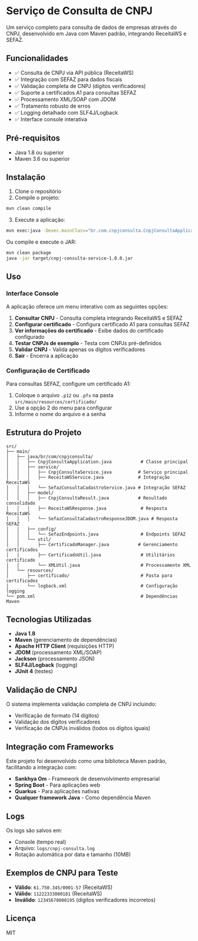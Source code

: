 # Serviço de Consulta de CNPJ

Um serviço completo para consulta de dados de empresas através do CNPJ, desenvolvido em Java com Maven padrão, integrando ReceitaWS e SEFAZ.

## Funcionalidades

- ✅ Consulta de CNPJ via API pública (ReceitaWS)
- ✅ Integração com SEFAZ para dados fiscais
- ✅ Validação completa de CNPJ (dígitos verificadores)
- ✅ Suporte a certificados A1 para consultas SEFAZ
- ✅ Processamento XML/SOAP com JDOM
- ✅ Tratamento robusto de erros
- ✅ Logging detalhado com SLF4J/Logback
- ✅ Interface console interativa

## Pré-requisitos

- Java 1.8 ou superior
- Maven 3.6 ou superior

## Instalação

1. Clone o repositório
2. Compile o projeto:
```bash
mvn clean compile
```

3. Execute a aplicação:
```bash
mvn exec:java -Dexec.mainClass="br.com.cnpjconsulta.CnpjConsultaApplication"
```

Ou compile e execute o JAR:
```bash
mvn clean package
java -jar target/cnpj-consulta-service-1.0.0.jar
```

## Uso

### Interface Console

A aplicação oferece um menu interativo com as seguintes opções:

1. **Consultar CNPJ** - Consulta completa integrando ReceitaWS e SEFAZ
2. **Configurar certificado** - Configura certificado A1 para consultas SEFAZ
3. **Ver informações do certificado** - Exibe dados do certificado configurado
4. **Testar CNPJs de exemplo** - Testa com CNPJs pré-definidos
5. **Validar CNPJ** - Valida apenas os dígitos verificadores
0. **Sair** - Encerra a aplicação

### Configuração de Certificado

Para consultas SEFAZ, configure um certificado A1:

1. Coloque o arquivo `.p12` ou `.pfx` na pasta `src/main/resources/certificado/`
2. Use a opção 2 do menu para configurar
3. Informe o nome do arquivo e a senha

## Estrutura do Projeto

```
src/
├── main/
│   ├── java/br/com/cnpjconsulta/
│   │   ├── CnpjConsultaApplication.java           # Classe principal
│   │   ├── service/
│   │   │   ├── CnpjConsultaService.java          # Serviço principal
│   │   │   ├── ReceitaWSService.java             # Integração ReceitaWS
│   │   │   └── SefazConsultaCadastroService.java # Integração SEFAZ
│   │   ├── model/
│   │   │   ├── CnpjConsultaResult.java           # Resultado consolidado
│   │   │   ├── ReceitaWSResponse.java             # Resposta ReceitaWS
│   │   │   └── SefazConsultaCadastroResponseJDOM.java # Resposta SEFAZ
│   │   ├── config/
│   │   │   └── SefazEndpoints.java                # Endpoints SEFAZ
│   │   └── util/
│   │       ├── CertificadoManager.java           # Gerenciamento certificados
│   │       ├── CertificadoUtil.java               # Utilitários certificado
│   │       └── XMLUtil.java                       # Processamento XML
│   └── resources/
│       ├── certificado/                           # Pasta para certificados
│       └── logback.xml                            # Configuração logging
└── pom.xml                                        # Dependências Maven
```

## Tecnologias Utilizadas

- **Java 1.8**
- **Maven** (gerenciamento de dependências)
- **Apache HTTP Client** (requisições HTTP)
- **JDOM** (processamento XML/SOAP)
- **Jackson** (processamento JSON)
- **SLF4J/Logback** (logging)
- **JUnit 4** (testes)

## Validação de CNPJ

O sistema implementa validação completa de CNPJ incluindo:
- Verificação de formato (14 dígitos)
- Validação dos dígitos verificadores
- Verificação de CNPJs inválidos (todos os dígitos iguais)

## Integração com Frameworks

Este projeto foi desenvolvido como uma biblioteca Maven padrão, facilitando a integração com:
- **Sankhya Om** - Framework de desenvolvimento empresarial
- **Spring Boot** - Para aplicações web
- **Quarkus** - Para aplicações nativas
- **Qualquer framework Java** - Como dependência Maven

## Logs

Os logs são salvos em:
- Console (tempo real)
- Arquivo: `logs/cnpj-consulta.log`
- Rotação automática por data e tamanho (10MB)

## Exemplos de CNPJ para Teste

- **Válido**: `61.750.345/0001-57` (ReceitaWS)
- **Válido**: `11222333000181` (ReceitaWS)
- **Inválido**: `12345678000195` (dígitos verificadores incorretos)

## Licença

MIT

